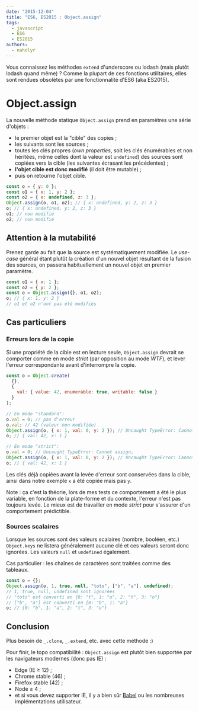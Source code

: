 ```yaml
---
date: "2015-12-04"
title: "ES6, ES2015 : Object.assign"
tags:
  - javascript
  - ES6
  - ES2015
authors:
  - naholyr
---
```


Vous connaissez les méthodes `extend` d'underscore ou lodash (mais plutôt lodash
quand même) ? Comme la plupart de ces fonctions utilitaires, elles sont rendues
obsolètes par une fonctionnalité d'ES6 (aka ES2015).

# Object.assign

La nouvelle méthode statique `Object.assign` prend en paramètres une série
d'objets :

* le premier objet est la "cible" des copies ;
* les suivants sont les sources ;
* toutes les clés propres (*own properties*, soit les clés énumérables et non
  héritées, même celles dont la valeur est `undefined`) des sources sont copiées
  vers la cible (les suivantes écrasant les précédentes) ;
* **l'objet cible est donc modifié** (il doit être mutable) ;
* puis on retourne l'objet cible.

```js
const o = { y: 0 };
const o1 = { x: 1, y: 2 };
const o2 = { x: undefined, z: 3 };
Object.assign(o, o1, o2); // { x: undefined, y: 2, z: 3 }
o; // { x: undefined, y: 2, z: 3 }
o1; // non modifié
o2; // non modifié
```

## Attention à la mutabilité

Prenez garde au fait que la source est systématiquement modifiée. Le _use-case_
général étant plutôt la création d'un nouvel objet résultant de la fusion des
sources, on passera habituellement un nouvel objet en premier paramètre.

```js
const o1 = { x: 1 };
const o2 = { y: 2 };
const o = Object.assign({}, o1, o2);
o; // { x: 1, y: 2 }
// o1 et o2 n'ont pas été modifiés
```

## Cas particuliers

### Erreurs lors de la copie

Si une propriété de la cible est en lecture seule, `Object.assign` devrait se
comporter comme en mode _strict_ (par opposition au mode *WTF*), et lever
l'erreur correspondante avant d'interrompre la copie.

```js
const o = Object.create(
  {},
  {
    val: { value: 42, enumerable: true, writable: false }
  }
);

// En mode "standard":
o.val = 0; // pas d'erreur
o.val; // 42 (valeur non modifiée)
Object.assign(o, { x: 1, val: 0, y: 2 }); // Uncaught TypeError: Cannot assign…
o; // { val: 42, x: 1 }

// En mode "strict":
o.val = 0; // Uncaught TypeError: Cannot assign…
Object.assign(o, { x: 1, val: 0, y: 2 }); // Uncaught TypeError: Cannot assign…
o; // { val: 42, x: 1 }
```

Les clés déjà copiées avant la levée d'erreur sont conservées dans la cible,
ainsi dans notre exemple `x` a été copiée mais pas `y`.

Note : ça c'est la théorie, lors de mes tests ce comportement a été le plus
variable, en fonction de la plate-forme et du contexte, l'erreur n'est pas
toujours levée. Le mieux est de travailler en mode _strict_ pour s'assurer d'un
comportement prédictible.

### Sources scalaires

Lorsque les sources sont des valeurs scalaires (nombre, booléen, etc.)
`Object.keys` ne listera généralement aucune clé et ces valeurs seront donc
ignorées. Les valeurs `null` et `undefined` également.

Cas particulier : les chaînes de caractères sont traitées comme des tableaux.

```js
const o = {};
Object.assign(o, 1, true, null, "toto", ["b", "a"], undefined);
// 1, true, null, undefined sont ignorées
// "toto" est converti en {0: "t", 1: "o", 2: "t", 3: "o"}
// ["b", "a"] est converti en {0: "b", 1: "a"}
o; // {0: "b", 1: "a", 2: "t", 3: "o"}
```

## Conclusion

Plus besoin de `_.clone`, `_.extend`, etc. avec cette méthode :)

Pour finir, le topo compatibilité : `Object.assign` est plutôt bien supportée
par les navigateurs modernes (donc pas IE) :

* Edge (IE ≥ 12) ;
* Chrome stable (46) ;
* Firefox stable (42) ;
* Node ≥ 4 ;
* et si vous devez supporter IE, il y a bien sûr [Babel](http://babeljs.io/) ou
  les nombreuses implémentations utilisateur.

